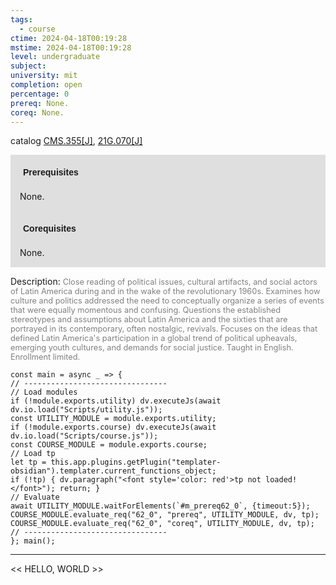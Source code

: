 ```yaml
---
tags:
  - course
ctime: 2024-04-18T00:19:28
mstime: 2024-04-18T00:19:28
level: undergraduate
subject: 
university: mit
completion: open
percentage: 0
prereq: None.
coreq: None.
---
```


catalog [CMS.355[J]](http://student.mit.edu/catalog/mCMSa.html#CMS.355), [21G.070[J]](http://student.mit.edu/catalog/m21Ga.html#21G.070)

<span style="display: block; padding: 15px; background-color: rgb(100, 100, 100, 0.2);"><font id="m_prereq62_0" style="display: block; font-family: Arial, sans-serif; font-weight: bold; padding: 5px">Prerequisites</font><br><span id="prereq62_0">None.</span></span>
<span style="display: block; padding: 15px; background-color: rgb(100, 100, 100, 0.2);"><font id="m_coreq62_0" style="display: block; font-family: Arial, sans-serif; font-weight: bold; padding: 5px">Corequisites</font><br><span id="coreq62_0">None.</span></span>

<font style="">Description:</font>
<font style="color: grey; font-size: 0.8rem;">Close reading of political issues, cultural artifacts, and social actors of Latin America during and in the wake of the revolutionary 1960s. Examines how culture and politics addressed the need to conceptually organize a series of events that were equally momentous and confusing. Questions the established stereotypes and assumptions about Latin America and the sixties that are portrayed in its contemporary, often nostalgic, revivals. Focuses on the ideas that defined Latin America's participation in a global trend of political upheavals, emerging youth cultures, and demands for social justice. Taught in English. Enrollment limited.</font>

```dataviewjs
const main = async _ => {
// --------------------------------
// Load modules
if (!module.exports.utility) dv.executeJs(await dv.io.load("Scripts/utility.js"));
const UTILITY_MODULE = module.exports.utility;
if (!module.exports.course) dv.executeJs(await dv.io.load("Scripts/course.js"));
const COURSE_MODULE = module.exports.course;
// Load tp
let tp = this.app.plugins.getPlugin("templater-obsidian").templater.current_functions_object;
if (!tp) { dv.paragraph("<font style='color: red'>tp not loaded!</font>"); return; }
// Evaluate
await UTILITY_MODULE.waitForElements(`#m_prereq62_0`, {timeout:5});
COURSE_MODULE.evaluate_req("62_0", "prereq", UTILITY_MODULE, dv, tp);
COURSE_MODULE.evaluate_req("62_0", "coreq", UTILITY_MODULE, dv, tp);
// --------------------------------
}; main();
```

---

<< HELLO, WORLD >>
